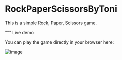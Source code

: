 # RockPaperScissorsByToni
This is a simple Rock, Paper, Scissors game.


""" Live demo

You can play the game directly in your browser here:

![image](https://user-images.githubusercontent.com/130830276/232560757-da68c2e0-a014-4b05-a200-825b9b920670.png)
